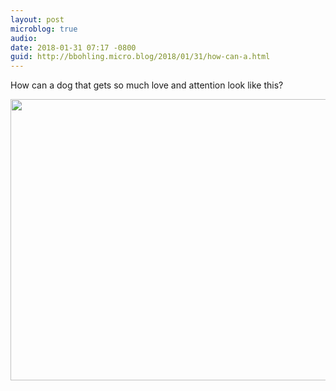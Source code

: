 ```yaml
---
layout: post
microblog: true
audio: 
date: 2018-01-31 07:17 -0800
guid: http://bbohling.micro.blog/2018/01/31/how-can-a.html
---
```

How can a dog that gets so much love and attention look like this? 

<img src="http://micro.brandonbohling.com/uploads/2018/7b801389f3.jpg" width="600" height="450" />
